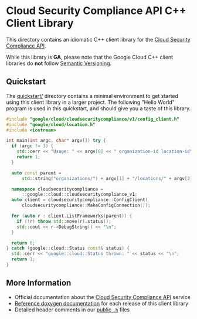 # Cloud Security Compliance API C++ Client Library

This directory contains an idiomatic C++ client library for the
[Cloud Security Compliance API][cloud-service-docs].

While this library is **GA**, please note that the Google Cloud C++ client
libraries do **not** follow [Semantic Versioning](https://semver.org/).

## Quickstart

The [quickstart/](quickstart/README.md) directory contains a minimal environment
to get started using this client library in a larger project. The following
"Hello World" program is used in this quickstart, and should give you a taste of
this library.

<!-- inject-quickstart-start -->

```cc
#include "google/cloud/cloudsecuritycompliance/v1/config_client.h"
#include "google/cloud/location.h"
#include <iostream>

int main(int argc, char* argv[]) try {
  if (argc != 3) {
    std::cerr << "Usage: " << argv[0] << " organization-id location-id\n";
    return 1;
  }

  auto const parent =
      std::string("organizations/") + argv[1] + "/locations/" + argv[2];

  namespace cloudsecuritycompliance =
      ::google::cloud::cloudsecuritycompliance_v1;
  auto client = cloudsecuritycompliance::ConfigClient(
      cloudsecuritycompliance::MakeConfigConnection());

  for (auto r : client.ListFrameworks(parent)) {
    if (!r) throw std::move(r).status();
    std::cout << r->DebugString() << "\n";
  }

  return 0;
} catch (google::cloud::Status const& status) {
  std::cerr << "google::cloud::Status thrown: " << status << "\n";
  return 1;
}
```

<!-- inject-quickstart-end -->

## More Information

- Official documentation about the
  [Cloud Security Compliance API][cloud-service-docs] service
- [Reference doxygen documentation][doxygen-link] for each release of this
  client library
- Detailed header comments in our [public `.h`][source-link] files

[cloud-service-docs]: https://cloud.google.com/security-command-center/docs/compliance-manager-overview
[doxygen-link]: https://cloud.google.com/cpp/docs/reference/cloudsecuritycompliance/latest/
[source-link]: https://github.com/googleapis/google-cloud-cpp/tree/main/google/cloud/cloudsecuritycompliance

